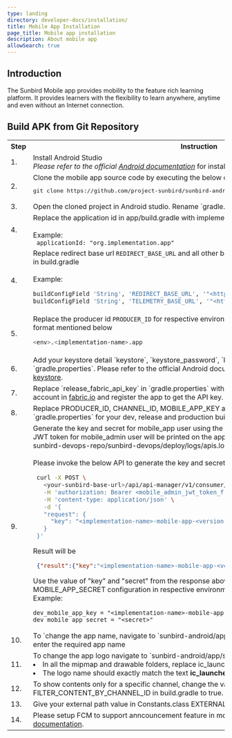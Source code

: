 ```yaml
---
type: landing
directory: developer-docs/installation/
title: Mobile App Installation
page_title: Mobile app installation
description: About mobile app
allowSearch: true
---
```

## Introduction

The Sunbird Mobile app provides mobility to the feature rich learning platform. It provides learners with the flexibility to learn anywhere, anytime and even without an Internet connection. 

## Build APK from Git Repository

<table>
  <tr>
    <th>Step</th>
    <th>Instruction</th>
  </tr>
  <tr>
    <td>1.</td>
    <td>Install Android Studio<br><i>Please refer to the official <a href="https://developer.android.com/studio/index.html">Android documentation</a></i> for installation instructions.</td>
  </tr>
  <tr>
    <td>2.</td>
    <td>Clone the mobile app source code by executing the below command in console.
    <pre>git clone https://github.com/project-sunbird/sunbird-android</pre></td>
  </tr>
  <tr>
    <td>3.</td>
    <td>Open the cloned project in Android studio. Rename `gradle.properties.example` to `gradle.properties`</td>
  </tr>
  <tr>
    <td>4.</td>
    <td>Replace the application id in app/build.gradle with implementation specific application id. <br><br>Example: <br> <code> applicationId: "org.implementation.app" </code> <br> </td>
  </tr>
  <tr>
    <td>4.</td>
    <td>Replace redirect base url <code>REDIRECT_BASE_URL</code> and all other base urls with your respective domain name in build.gradle<br>
  <br>
  Example:

```sh
buildConfigField 'String', 'REDIRECT_BASE_URL', '"<http or https://domain-name>"'
buildConfigField 'String', 'TELEMETRY_BASE_URL', '"<http or https://domain-name>/api/data/v1"'
```

  </td>
  </tr>
  <tr>
    <td>5.</td>
    <td>Replace the producer id <code>PRODUCER_ID</code> for respective environments in gradle.properties as per the format mentioned below

```sh
<env>.<implementation-name>.app
```
</td>
  </tr>
  <tr>
    <td>6.</td>
    <td>Add your keystore detail `keystore`, `keystore_password`, `key_alias` and `key_password` in `gradle.properties`. Please refer to the official Android documentation for <a href="https://developer.android.com/studio/publish/app-signing.html#generate-key" target="_blank"> generating a key and keystore</a>.</td>
  </tr>
  <tr>
    <td>7.</td>
    <td>Replace `release_fabric_api_key` in `gradle.properties` with your fabric API Key. Please create an account in <a href="https://get.fabric.io/" target="_blank">fabric.io</a> and register the app to get the API key. </td>
  </tr>
  <tr>
    <td>8.</td>
    <td>Replace PRODUCER_ID, CHANNEL_ID, MOBILE_APP_KEY and MOBILE_APP_SECRET in `gradle.properties` for your dev, release and production build variants</td>
  </tr>
  <tr>
    <td>9.</td>
    <td>Generate the key and secret for mobile_app user using the JWT token of the mobile_admin user. The JWT token for mobile_admin user will be printed on the application server folder /where-you-cloned-sunbird-devops-repo/sunbird-devops/deploy/logs/apis.log.<br><br>Please invoke the below API to generate the key and secret for the mobile app:<br>
 
  
 
```sh
 curl -X POST \
   <your-sunbird-base-url>/api/api-manager/v1/consumer/mobile_app/credential/register \
   -H 'authorization: Bearer <mobile_admin_jwt_token_from_apis_log_file>' \
   -H 'content-type: application/json' \
   -d '{
   "request": {
     "key": "<implementation-name>-mobile-app-<version-number>"
   }
 }'
```
 Result will be
 
```json
 {"result":{"key":"<implementation-name>-mobile-app-<version-number>","secret":"<secret>"}}
```
 Use the value of "key" and "secret" from the response above for MOBILE_APP_KEY and MOBILE_APP_SECRET configuration in respective environments in gradle.properties file.
 <br>
 Example:<br> 
 ```
 dev_mobile_app_key = "<implementation-name>-mobile-app-<version-number>"
 dev_mobile_app_secret = "<secret>"
 ```

</td> 
  </tr>
  <tr>
    <td>10.</td>
    <td>To `change the app name, navigate to `sunbird-android/app/src/main/res/values/strings.xml` and enter the required app name</td>
  </tr>
  <tr>
    <td>11.</td>
    <td>To change the app logo navigate to `sunbird-android/app/src/main/res`in android studio.
    <li>In all the mipmap and drawable folders, replace ic_launcher.png image with your desired logo</li>
      <li>The logo name should exactly match the text <B>ic_launcher.png</b></li></td>
  </tr>
  <tr>
    <td>12.</td>
    <td>To show contents only for a specific channel, change the value of FILTER_CONTENT_BY_CHANNEL_ID in build.gradle to true. By default, it is set to false. </td>
  </tr>
  <tr>
    <td>13.</td>
    <td>Give your external path value in Constants.class EXTERNAL_PATH</td>
  </tr>
  <tr>
    <td>14.</td>
    <td>Please setup FCM to support anncouncement feature in mobile app following the <a href="https://firebase.google.com/docs/android/setup#manually_add_firebase" target="_blank">Android documentation</a>.</td>
  </tr>
</table>
